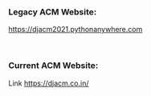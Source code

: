 ### Legacy ACM Website:
https://djacm2021.pythonanywhere.com

<br/>

### Current ACM Website:
Link https://djacm.co.in/
